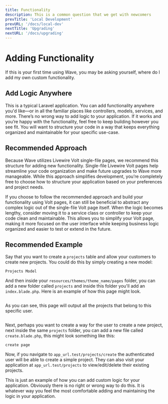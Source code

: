 ```yaml
---
title: Functionality
description: This is a common question that we get with newcomers
prevTitle: 'Local Development'
prevURL: '/docs/local-dev'
nextTitle: 'Upgrading'
nextURL: '/docs/upgrading'
---
```


# Adding Functionality

If this is your first time using Wave, you may be asking yourself, where do I add my own custom functionality.

## Add Logic Anywhere

This is a typical Laravel application. You can add functionality anywhere you'd like—or in all the familiar places like controllers, models, services, and more. There’s no wrong way to add logic to your application. If it works and you’re happy with the functionality, feel free to keep building however you see fit. You will want to structure your code in a way that keeps everything organized and maintainable for your specific use-case.

## Recommended Approach

Because Wave utilizes Livewire Volt single-file pages, we recommend this structure for adding new functionality. Single-file Livewire Volt pages help streamline your code organization and make future upgrades to Wave more manageable. While this approach simplifies development, you’re completely free to choose how to structure your application based on your preferences and project needs.

If you choose to follow the recommended approach and build your functionality using Volt pages, it can still be beneficial to abstract any complex logic out of the single-file Volt page itself. When the logic becomes lengthy, consider moving it to a service class or controller to keep your code clean and maintainable. This allows you to simplify your Volt page, making it more focused on the user interface while keeping business logic organized and easier to test or extend in the future.

## Recommended Example

Say that you want to create a `projects` table and allow your customers to create new projects. You could do this by simply creating a new model:

```
Projects Model
```

And then inside your `resources/themes/theme_name/pages` folder, you can add a new folder called `projects` and inside this folder you'll add an `index.blade.php`. Here is an example of how this page might look.

```

```

As you can see, this page will output all the projects that belong to this specific user.

```
```

Next, perhaps you want to create a way for the user to create a new project, next inside the same `projects` folder, you can add a new file called `create.blade.php`, this might look something like this:

```
create page
```

Now, if you navigate to `app_url.test/projects/create` the authenticated user will be able to create a simple project. They can also visit your application at `app_url.test/projects` to view/edit/delete their existing projects.

This is just an example of how you can add custom logic for your application. Obviously there is no right or wrong way to do this. It is whatever way you feel the most comfortable adding and maintaining the logic in your application.

